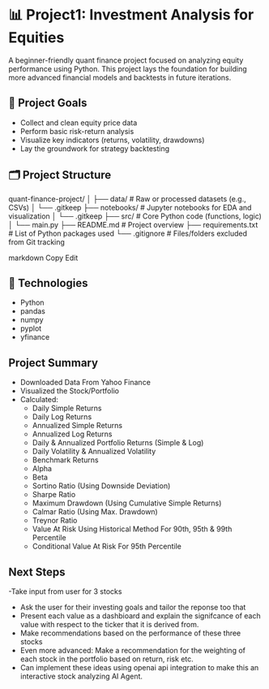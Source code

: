 # 📊 Project1: Investment Analysis for Equities

A beginner-friendly quant finance project focused on analyzing equity performance using Python. This project lays the foundation for building more advanced financial models and backtests in future iterations.

## 🧠 Project Goals

- Collect and clean equity price data
- Perform basic risk-return analysis
- Visualize key indicators (returns, volatility, drawdowns)
- Lay the groundwork for strategy backtesting

## 🗂️ Project Structure

quant-finance-project/
│
├── data/ # Raw or processed datasets (e.g., CSVs)
│ └── .gitkeep
├── notebooks/ # Jupyter notebooks for EDA and visualization
│ └── .gitkeep
├── src/ # Core Python code (functions, logic)
│ └── main.py
├── README.md # Project overview
├── requirements.txt # List of Python packages used
└── .gitignore # Files/folders excluded from Git tracking

markdown
Copy
Edit


## 🔧 Technologies

- Python
- pandas
- numpy
- pyplot
- yfinance

## Project Summary

- Downloaded Data From Yahoo Finance
- Visualized the Stock/Portfolio
- Calculated:
    - Daily Simple Returns
    - Daily Log Returns
    - Annualized Simple Returns
    - Annualized Log Returns
    - Daily & Annualized Portfolio Returns (Simple & Log)
    - Daily Volatility & Annualized Volatility
    - Benchmark Returns
    - Alpha
    - Beta
    - Sortino Ratio (Using Downside Deviation)
    - Sharpe Ratio
    - Maximum Drawdown (Using Cumulative Simple Returns)
    - Calmar Ratio (Using Max. Drawdown)
    - Treynor Ratio
    - Value At Risk Using Historical Method For 90th, 95th & 99th Percentile
    - Conditional Value At Risk For 95th Percentile

## Next Steps

-Take input from user for 3 stocks
- Ask the user for their investing goals and tailor the reponse too that
- Present each value as a dashbioard and explain the signifcance of each value with respect to the ticker that it is derived from.
- Make recommendations based on the performance of these three stocks
- Even more advanced: Make a recommendation for the weighting of each stock in the portfolio based on return, risk etc.
- Can implement these ideas using openai api integration to make this an interactive stock analyzing AI Agent.







